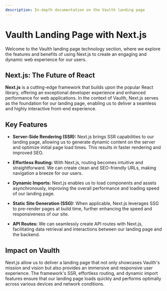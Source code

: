 ```yaml
---
description: In-depth documentation on the Vaulth landing page
---
```


# Vaulth Landing Page with Next.js

Welcome to the Vaulth landing page technology section, where we explore the features and benefits of using Next.js to create an engaging and dynamic web 
experience for our users.

## Next.js: The Future of React

**Next.js** is a cutting-edge framework that builds upon the popular React library, offering an exceptional developer experience and enhanced performance for web 
applications. In the context of Vaulth, Next.js serves as the foundation for our landing page, enabling us to deliver a seamless and highly interactive front-end 
experience.

## Key Features

- **Server-Side Rendering (SSR):** Next.js brings SSR capabilities to our landing page, allowing us to generate dynamic content on the server and optimize initial 
page load times. This results in faster rendering and improved SEO.

- **Effortless Routing:** With Next.js, routing becomes intuitive and straightforward. We can create clean and SEO-friendly URLs, making navigation a breeze for our 
users.

- **Dynamic Imports:** Next.js enables us to load components and assets asynchronously, improving the overall performance and loading speed of our landing page.

- **Static Site Generation (SSG):** When applicable, Next.js leverages SSG to pre-render pages at build time, further enhancing the speed and responsiveness of our 
site.

- **API Routes:** We can seamlessly create API routes with Next.js, facilitating data retrieval and interactions between our landing page and the backend.

## Impact on Vaulth

Next.js allow us to deliver a landing page that not only showcases Vaulth's mission and vision but also provides an immersive and responsive user experience. The 
framework's SSR, effortless routing, and dynamic import features ensure that our landing page loads quickly and performs optimally across various devices and network 
conditions.


